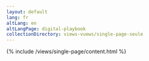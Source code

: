 ```yaml
---
layout: default
lang: fr
altLang: en
altLangPage: digital-playbook
collectionDirectory: views-vuews/single-page-seule
---
```

{% include /views/single-page/content.html %}
